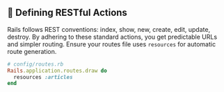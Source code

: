 ## 🚀 Defining RESTful Actions

Rails follows REST conventions: index, show, new, create, edit, update, destroy. By adhering to these standard actions, you get predictable URLs and simpler routing. Ensure your routes file uses `resources` for automatic route generation.

```ruby
# config/routes.rb
Rails.application.routes.draw do
  resources :articles
end
```